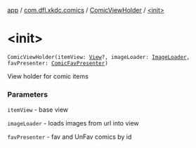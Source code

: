 [app](../../index.md) / [com.dfl.xkdc.comics](../index.md) / [ComicViewHolder](index.md) / [&lt;init&gt;](./-init-.md)

# &lt;init&gt;

`ComicViewHolder(itemView: `[`View`](https://developer.android.com/reference/android/view/View.html)`?, imageLoader: `[`ImageLoader`](../../com.dfl.xkdc.loader/-image-loader/index.md)`, favPresenter: `[`ComicFavPresenter`](../-comic-fav-presenter/index.md)`)`

View holder for comic items

### Parameters

`itemView` - base view

`imageLoader` - loads images from url into view

`favPresenter` - fav and UnFav comics by id